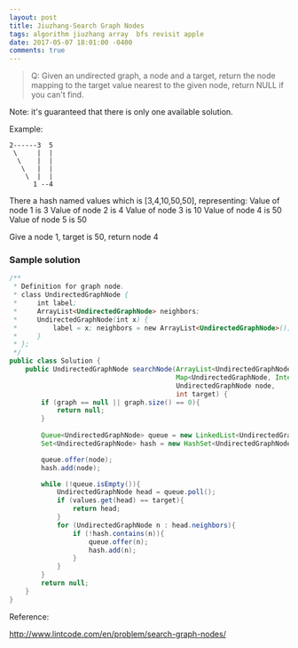 ```yaml
---
layout: post
title: Jiuzhang-Search Graph Nodes
tags: algorithm jiuzhang array  bfs revisit apple
date: 2017-05-07 18:01:00 -0400
comments: true
---
```

>Q: Given an undirected graph, a node and a target, return the node mapping to the target value nearest to the given node, return NULL if you can't find.

Note: it's guaranteed that there is only one available solution.

Example:

    2------3  5
     \     |  | 
      \    |  |
       \   |  |
        \  |  |
          1 --4

There a hash named values which is [3,4,10,50,50], representing:
Value of node 1 is 3
Value of node 2 is 4
Value of node 3 is 10
Value of node 4 is 50
Value of node 5 is 50

Give a node 1, target is 50, return node 4

### Sample solution

```java
/**
 * Definition for graph node.
 * class UndirectedGraphNode {
 *     int label;
 *     ArrayList<UndirectedGraphNode> neighbors;
 *     UndirectedGraphNode(int x) { 
 *         label = x; neighbors = new ArrayList<UndirectedGraphNode>(); 
 *     }
 * };
 */
public class Solution {
    public UndirectedGraphNode searchNode(ArrayList<UndirectedGraphNode> graph,
                                          Map<UndirectedGraphNode, Integer> values,
                                          UndirectedGraphNode node,
                                          int target) {
        if (graph == null || graph.size() == 0){
            return null;
        }
        
        Queue<UndirectedGraphNode> queue = new LinkedList<UndirectedGraphNode>();
        Set<UndirectedGraphNode> hash = new HashSet<UndirectedGraphNode>();

        queue.offer(node);
        hash.add(node);

        while (!queue.isEmpty()){
            UndirectedGraphNode head = queue.poll();
            if (values.get(head) == target){
                return head;
            }
            for (UndirectedGraphNode n : head.neighbors){
                if (!hash.contains(n)){
                    queue.offer(n);
                    hash.add(n);
                }
            }
        }
        return null;
    }
}
```

Reference:

http://www.lintcode.com/en/problem/search-graph-nodes/
